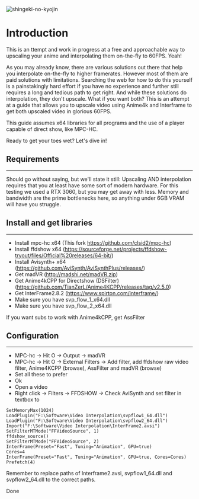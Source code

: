 ![shingeki-no-kyojin](https://external-content.duckduckgo.com/iu/?u=https%3A%2F%2Fi.pinimg.com%2Foriginals%2Fbf%2F59%2Fba%2Fbf59bab0a7e667f437daec28fae065df.gif&f=1&nofb=1)

# Introduction
This is an ttempt and work in progress at a free and approachable way to upscaling your anime and interpolating them on-the-fly to 60FPS. Yeah!

As you may already know, there are various solutions out there that help you interpolate on-the-fly to higher framerates. However most of them are paid solutions with limitations. Searching the web for how to do this yourself is a painstakingly hard effort if you have no experience and further still requires a long and tedious path to get right. And while these solutions do interpolation, they don't upscale. What if you want both? This is an attempt at a guide that allows you to upscale video using Anime4k and Interframe to get both upscaled video in glorious 60FPS.

This guide assumes x64 libraries for all programs and the use of a player capable of direct show, like MPC-HC.

Ready to get your toes wet? Let's dive in!

## Requirements
------------
Should go without saying, but we'll state it still: Upscaling AND interpolation requires that you at least have some sort of modern hardware. For this testing we used a RTX 3060, but you may get away with less. Memory and bandwidth are the prime bottlenecks here, so anything under 6GB VRAM will have you struggle.

## Install and get libraries
-------------------------
- Install mpc-hc x64 (This fork https://github.com/clsid2/mpc-hc)
- Install ffdshow x64 (https://sourceforge.net/projects/ffdshow-tryout/files/Official%20releases/64-bit/)
- Install Avisynth+ x64 (https://github.com/AviSynth/AviSynthPlus/releases/)
- Get madVR (http://madshi.net/madVR.zip)
- Get Anime4kCPP for Directshow (DSFilter) (https://github.com/TianZerL/Anime4KCPP/releases/tag/v2.5.0)
- Get InterFrame2.8.2 (https://www.spirton.com/interframe/)
- Make sure you have svp_flow_1_x64.dll
- Make sure you have svp_flow_2_x64.dll

If you want subs to work with Anime4kCPP, get AssFilter

## Configuration
-------------------------
- MPC-hc -> Hit O -> Output -> madVR
- MPC-hc -> Hit O -> External Filters -> Add filter, add ffdshow raw video filter, Anime4KCPP (browse), AssFilter and madVR (browse)
- Set all these to prefer
- Ok
- Open a video
- Right click -> Filters -> FFDSHOW -> Check AviSynth and set filter in textbox to

```
SetMemoryMax(1024)
LoadPlugin("F:\Software\Video Interpolation\svpflow1_64.dll")
LoadPlugin("F:\Software\Video Interpolation\svpflow2_64.dll")
Import("F:\Software\Video Interpolation\InterFrame2.avsi")
SetFilterMTMode("FFVideoSource", 1)
ffdshow_source()
SetFilterMTMode("FFVideoSource", 2)
InterFrame(Preset="Fast", Tuning="Animation", GPU=true)
Cores=4
InterFrame(Preset="Fast", Tuning="Animation", GPU=true, Cores=Cores)
Prefetch(4)
```

Remember to replace paths of Interframe2.avsi, svpflow1_64.dll and svpflow2_64.dll to the correct paths.

Done
